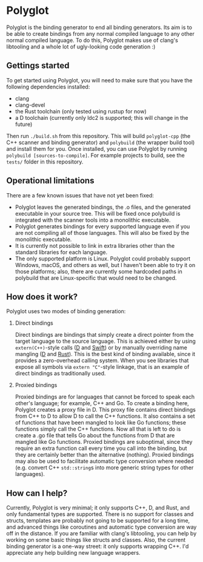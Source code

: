 # Polyglot

Polyglot is the binding generator to end all binding generators. Its aim is to be able to create bindings from any normal compiled language to any other normal compiled language. To do this, Polyglot makes use of clang's libtooling and a whole lot of ugly-looking code generation :)

## Gettings started

To get started using Polyglot, you will need to make sure that you have the following dependencies installed:

- clang
- clang-devel
- the Rust toolchain (only tested using rustup for now)
- a D toolchain (currently only ldc2 is supported; this will change in the future)

Then run `./build.sh` from this repository. This will build `polyglot-cpp` (the C++ scanner and binding generator) and `polybuild` (the wrapper build tool) and install them for you. Once installed, you can use Polyglot by running `polybuild [sources-to-compile]`. For example projects to build, see the `tests/` folder in this repository.

## Operational limitations

There are a few known issues that have not yet been fixed:

- Polyglot leaves the generated bindings, the .o files, and the generated executable in your source tree. This will be fixed once polybuild is integrated with the scanner tools into a monolithic executable.
- Polyglot generates bindings for every supported language even if you are not compiling all of those languages. This will also be fixed by the monolithic executable.
- It is currently not possible to link in extra libraries other than the standard libraries for each language.
- The only supported platform is Linux. Polyglot could probably support Windows, macOS, and others as well, but I haven't been able to try it on those platforms; also, there are currently some hardcoded paths in polybuild that are Linux-specific that would need to be changed.

## How does it work?

Polyglot uses two modes of binding generation:

1. Direct bindings

   Direct bindings are bindings that simply create a direct pointer from the target language to the source language. This is achieved either by using `extern(C++)`-style calls ([D](https://dlang.org/spec/cpp_interface.html) and [Swift](https://www.swift.org/documentation/cxx-interop/)) or by manually overriding name mangling ([D](https://dlang.org/spec/pragma.html#mangle) and [Rust](https://doc.rust-lang.org/reference/items/external-blocks.html#the-link_name-attribute)). This is the best kind of binding available, since it provides a zero-overhead calling system. When you see libraries that expose all symbols via `extern "C"`-style linkage, that is an example of direct bindings as traditionally used.

2. Proxied bindings

   Proxied bindings are for languages that cannot be forced to speak each other's language; for example, C++ and Go. To create a binding here, Polyglot creates a proxy file in D. This proxy file contains direct bindings from C++ to D to allow D to call the C++ functions. It also contains a set of functions that have been mangled to look like Go functions; these functions simply call the C++ functions. Now all that is left to do is create a .go file that tells Go about the functions from D that are mangled like Go functions. Proxied bindings are suboptimal, since they require an extra function call every time you call into the binding, but they are certainly better than the alternative (nothing). Proxied bindings may also be used to facilitate automatic type conversion where needed (e.g. convert C++ `std::string`s into more generic string types for other languages).

## How can I help?

Currently, Polyglot is very minimal; it only supports C++, D, and Rust, and only fundamental types are supported. There is no support for classes and structs, templates are probably not going to be supported for a long time, and advanced things like coroutines and automatic type conversion are way off in the distance. If you are familiar with clang's libtooling, you can help by working on some basic things like structs and classes. Also, the current binding generator is a one-way street: it only supports wrapping C++. I'd appreciate any help building new language wrappers.
